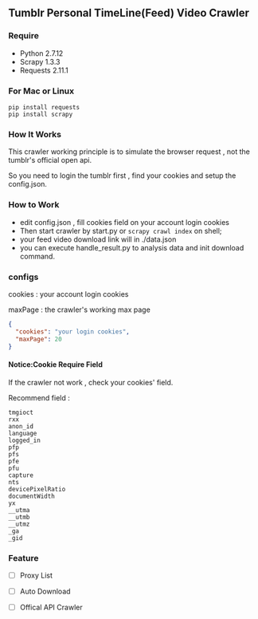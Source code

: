 ## Tumblr Personal TimeLine(Feed) Video Crawler

### Require

- Python 2.7.12
- Scrapy 1.3.3
- Requests 2.11.1

### For Mac or Linux

```shell
pip install requests
pip install scrapy
```

### How It Works

This crawler working principle is to simulate the browser request , not the tumblr's official open api.

So you need to login the tumblr first , find your cookies and setup the config.json.

### How to Work

- edit config.json , fill cookies field on your account login cookies
- Then start crawler by start.py or ``` scrapy crawl index ``` on shell;
- your feed video download link will in ./data.json
- you can execute handle_result.py to analysis data and init download command.

### configs

cookies : your account login cookies

maxPage : the crawler's working max page

```json
{
  "cookies": "your login cookies",
  "maxPage": 20
}
```

#### Notice:Cookie Require Field

If the crawler not work , check your cookies' field.

Recommend field : 

```
tmgioct
rxx 
anon_id
language
logged_in
pfp
pfs
pfe
pfu
capture
nts
devicePixelRatio
documentWidth
yx
__utma
__utmb
__utmz
_ga
_gid
```

### Feature

- [ ]  Proxy List

- [ ]  Auto Download

- [ ]  Offical API Crawler 
